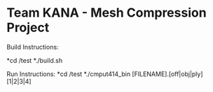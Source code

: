 # Team KANA - Mesh Compression Project

Build Instructions:

*cd /test
*./build.sh

Run Instructions:
*cd /test
*./cmput414_bin [FILENAME].[off|obj|ply] [1|2|3|4]
